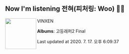 ## Now I'm listening 전혀(피처링: Woo) 🎵🎵

[<img align="left" width="100" src="https://lh3.googleusercontent.com/L1RvFYc2v1gq9BUVu5kgG2AdaekuP22fBAydkTZH1a_WE-3nEAjoF66gMVWi6ANBfcByD-PB8CQNCRH9dA">](https://music.youtube.com/channel/UCmb1h6hIQHKxzfUbebHD60w)

VINXEN

**Albums**: 고등래퍼2 Final

Last updated at 2020. 7. 17. 오후 6:09:37
